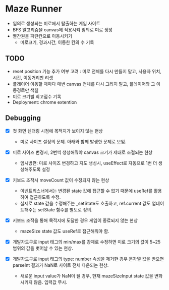 # Maze Runner

- 임의로 생성되는 미로에서 탈출하는 게임 사이트
- BFS 알고리즘을 canvas에 적용시켜 임의로 미로 생성
- 빨간원을 파란칸으로 이동시키기
  - 미로크기, 경과시간, 이동한 칸의 수 기록

## TODO

- reset position 기능 추가 여부 고려 : 미로 전체를 다시 만들지 말고, 사용자 위치, 시간, 이동거리만 리셋
- 플레이어 이동할 때마다 매번 canvas 전체를 다시 그리지 말고, 플레이어와 그 이동경로만 색칠
- 미로 크기별 최고점수 기록
- Deployment: chrome extention

## Debugging

- [x] 첫 화면 렌더링 시점에 목적지가 보이지 않는 현상
  - 미로 사이즈 설정의 문제. 아래와 함께 발생한 문제로 보임.
- [x] 미로 사이즈 변경시, 2번씩 생성해줘야 canvas 크기가 제대로 조절되는 현상
  - 임시방편: 미로 사이즈 변경하고 지도 생성시, useEffect로 자동으로 1번 더 생성해주도록 설정
- [x] 키보드 조작시 moveCount 값이 수정되지 않는 현상

  - 이벤트리스너에서는 변경된 state 값에 접근할 수 없기 때문에 useRef를 활용하여 접근하도록 수정.
  - 실제로 state 값을 수정해주는 \_setState도 호출하고, ref.current 값도 업데이트해주는 setState 함수를 별도로 정의.

- [x] 키보드 조작을 통해 목적지에 도달한 경우 게임이 종료되지 않는 현상

  - mazeSize state 값도 useRef로 접근해줘야 함.

- [x] 개발자도구로 input 태그의 min/max를 강제로 수정하면 미로 크기의 값이 5~25 범위의 값을 벗어날 수 있는 현상.

- [x] 개발자도구로 input 태그의 type: number 속성을 제거한 경우 문자열 값을 받으면 parseInt 결과가 NaN로 사이트 전체 다운되는 현상.
  - 새로운 input value가 NaN이 될 경우, 현재 mazeSizeInput state 값을 변화시키지 않음. 입력값 무시.

